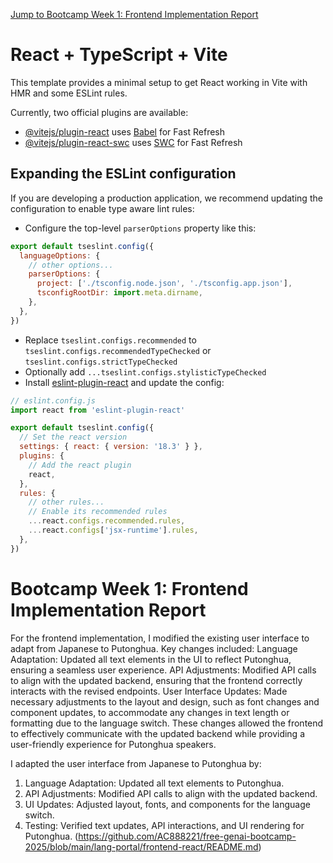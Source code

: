 [Jump to Bootcamp Week 1: Frontend Implementation Report](https://github.com/AC888221/free-genai-bootcamp-2025/blob/main/lang-portal/frontend-react/README.md#bootcamp-week-1-frontend-implementation-report)


# React + TypeScript + Vite

This template provides a minimal setup to get React working in Vite with HMR and some ESLint rules.

Currently, two official plugins are available:

- [@vitejs/plugin-react](https://github.com/vitejs/vite-plugin-react/blob/main/packages/plugin-react/README.md) uses [Babel](https://babeljs.io/) for Fast Refresh
- [@vitejs/plugin-react-swc](https://github.com/vitejs/vite-plugin-react-swc) uses [SWC](https://swc.rs/) for Fast Refresh

## Expanding the ESLint configuration

If you are developing a production application, we recommend updating the configuration to enable type aware lint rules:

- Configure the top-level `parserOptions` property like this:

```js
export default tseslint.config({
  languageOptions: {
    // other options...
    parserOptions: {
      project: ['./tsconfig.node.json', './tsconfig.app.json'],
      tsconfigRootDir: import.meta.dirname,
    },
  },
})
```

- Replace `tseslint.configs.recommended` to `tseslint.configs.recommendedTypeChecked` or `tseslint.configs.strictTypeChecked`
- Optionally add `...tseslint.configs.stylisticTypeChecked`
- Install [eslint-plugin-react](https://github.com/jsx-eslint/eslint-plugin-react) and update the config:

```js
// eslint.config.js
import react from 'eslint-plugin-react'

export default tseslint.config({
  // Set the react version
  settings: { react: { version: '18.3' } },
  plugins: {
    // Add the react plugin
    react,
  },
  rules: {
    // other rules...
    // Enable its recommended rules
    ...react.configs.recommended.rules,
    ...react.configs['jsx-runtime'].rules,
  },
})
```


# Bootcamp Week 1: Frontend Implementation Report

For the frontend implementation, I modified the existing user interface to adapt from Japanese to Putonghua. Key changes included:
Language Adaptation: Updated all text elements in the UI to reflect Putonghua, ensuring a seamless user experience.
API Adjustments: Modified API calls to align with the updated backend, ensuring that the frontend correctly interacts with the revised endpoints.
User Interface Updates: Made necessary adjustments to the layout and design, such as font changes and component updates, to accommodate any changes in text length or formatting due to the language switch.
These changes allowed the frontend to effectively communicate with the updated backend while providing a user-friendly experience for Putonghua speakers.

I adapted the user interface from Japanese to Putonghua by:

1. Language Adaptation: Updated all text elements to Putonghua.
2. API Adjustments: Modified API calls to align with the updated backend.
3. UI Updates: Adjusted layout, fonts, and components for the language switch.
4. Testing: Verified text updates, API interactions, and UI rendering for Putonghua.
(https://github.com/AC888221/free-genai-bootcamp-2025/blob/main/lang-portal/frontend-react/README.md)
